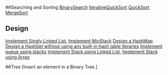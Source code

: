 
##Searching and Sorting
[BinarySearch](/src/com/ds/rani/algo/BinarySearch.java)
[IterativeQuickSort](/src/com/ds/rani/algo/IterativeQuickSort.java)
[QuickSort](/src/com/ds/rani/algo/QuickSort.java)
[MergeSort](/src/com/ds/rani/algo/MergeSort.java)

## Design
[Implement Singly Linked List.](/src/com/ds/rani/design/LinkedList.java)
[Implement MinStack](/src/com/ds/rani/design/MinStack.java)
[Design a HashMap](/src/com/ds/rani/design/MyHashMap.java)
[Design a HashSet without using any built-in hash table libraries](/src/com/ds/rani/design/MyHashSet.java)
[Implement queue using stacks](/src/com/ds/rani/design/MyQueue.java)
[Implement Stack using Linked List.](/src/com/ds/rani/design/StackAsLinkedList.java)
[Implement Stack using Array](/src/com/ds/rani/design/StackUsingArray.java)

##Tree
[Insert an element in a Binary Tree.]
